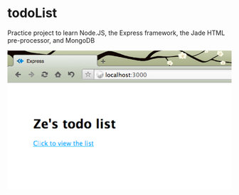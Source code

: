 todoList
========

Practice project to learn Node.JS, the Express framework, the Jade HTML pre-processor, and MongoDB

![Alt text](/screenshots/1.png?raw=true)
